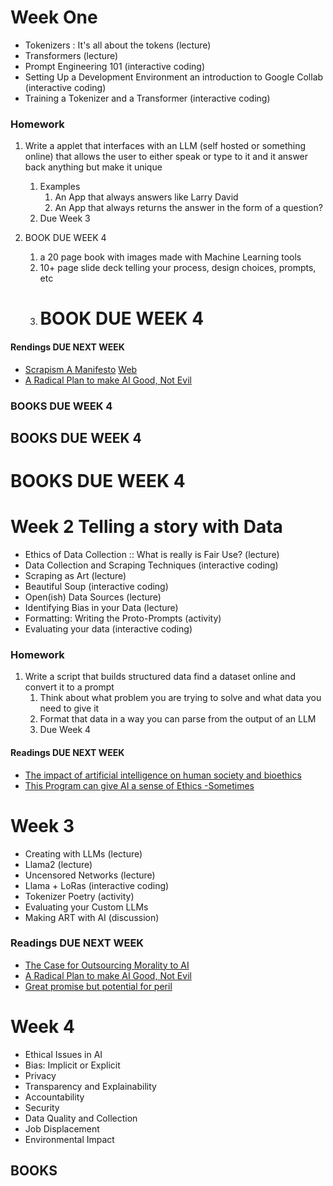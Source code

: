 # Week One
- Tokenizers : It's all about the tokens (lecture)
- Transformers (lecture)
- Prompt Engineering 101 (interactive coding)
- Setting Up a Development Environment an introduction to Google Collab (interactive coding)
- Training a Tokenizer and a Transformer (interactive coding)

### Homework
1. Write a applet that interfaces with an LLM (self hosted or something online) that allows the user to either speak or type to it and it answer back anything but make it unique
   1. Examples 
      1. An App that always answers like Larry David
      2. An App that always returns the answer in the form of a question?
   2. Due Week 3
   
2. BOOK DUE WEEK 4
   1. a 20 page book with images made with Machine Learning tools
   2. 10+ page slide deck telling your process, design choices, prompts, etc
   3. # BOOK DUE WEEK 4

#### Rendings DUE NEXT WEEK
- [Scrapism A Manifesto](./readings/Scrapism-A-Manifesto_2.pdf) [Web](https://read.dukeupress.edu/critical-ai/article/doi/10.1215/2834703X-10734046/382464/Scrapism-A-Manifesto)
- [A Radical Plan to make AI Good, Not Evil](./readings/anthropic-ai-chatbots-ethics.pdf)
  
### BOOKS DUE WEEK 4
## BOOKS DUE WEEK 4
# BOOKS DUE WEEK 4

# Week 2 Telling a story with Data
- Ethics of Data Collection :: What is really is Fair Use?   (lecture)
- Data Collection and Scraping Techniques  (interactive coding)
- Scraping as Art  (lecture)
- Beautiful Soup (interactive coding)
- Open(ish) Data Sources  (lecture)
- Identifying Bias in your Data  (lecture)
- Formatting: Writing the Proto-Prompts (activity)
- Evaluating your data (interactive coding)

### Homework
1. Write a script that builds structured data find a dataset online and convert it to a prompt
   1. Think about what problem you are trying to solve and what data you need to give it
   2. Format that data in a way you can parse from the output of an LLM
   3. Due Week 4

#### Readings DUE NEXT WEEK
- [The impact of artificial intelligence on human society and bioethics](./readings/TCMJ-32-339.pdf)
- [This Program can give AI a sense of Ethics -Sometimes](./readings/program-give-ai-ethics-sometimes.pdf)

# Week 3
- Creating with LLMs (lecture)
- Llama2 (lecture)
- Uncensored Networks (lecture)
- Llama + LoRas (interactive coding)
- Tokenizer Poetry (activity)
- Evaluating your Custom LLMs
- Making ART with AI (discussion)

### Readings DUE NEXT WEEK
- [The Case for Outsourcing Morality to AI](./readings/philosophy-artificial-intelligence-responsibility-gap.pdf)
- [A Radical Plan to make AI Good, Not Evil](./readings/anthropic-ai-chatbots-ethics.pdf)
- [Great promise but potential for peril](./readings/ethical-concerns-mount-as-ai-takes-bigger-decision-making-role.pdf)

# Week 4
- Ethical Issues in AI
- Bias: Implicit or Explicit
- Privacy
- Transparency and Explainability
- Accountability
- Security
- Data Quality and Collection
- Job Displacement
- Environmental Impact

## BOOKS
